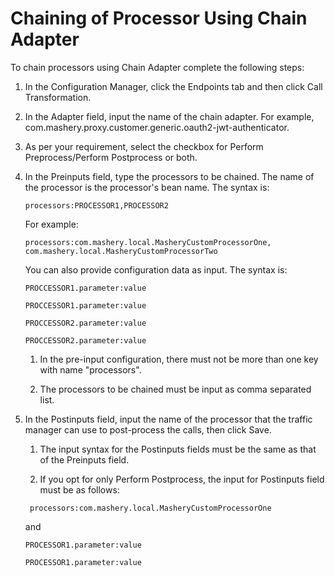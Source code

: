 ﻿---
sidebar_position: 3
---

# Chaining of Processor Using Chain Adapter

<head>
  <meta name="guidename" content="API Management"/>
  <meta name="context" content="GUID-bdab1173-0413-42fa-b29c-70fe8bce11f2"/>
</head>


To chain processors using Chain Adapter complete the following steps: 

1. In the Configuration Manager, click the Endpoints tab and then click Call Transformation. 

1. In the Adapter field, input the name of the chain adapter. For example, com.mashery.proxy.customer.generic.oauth2-jwt-authenticator. 

1. As per your requirement, select the checkbox for Perform Preprocess/Perform Postprocess or both. 

1. In the Preinputs field, type the processors to be chained. The name of the processor is the processor's bean name. The syntax is: 

   ```
   processors:PROCESSOR1,PROCESSOR2
   ```

   For example: 

   ```
   processors:com.mashery.local.MasheryCustomProcessorOne, com.mashery.local.MasheryCustomProcessorTwo
   ```

   You can also provide configuration data as input. The syntax is: 

   ```
   PROCCESSOR1.parameter:value

   PROCCESSOR1.parameter:value

   PROCCESSOR2.parameter:value

   PROCCESSOR2.parameter:value
   ```

   1. In the pre-input configuration, there must not be more than one key with name "processors". 

   1. The processors to be chained must be input as comma separated list. 

1. In the Postinputs field, input the name of the processor that the traffic manager can use to post-process the calls, then click Save. 

   1. The input syntax for the Postinputs fields must be the same as that of the Preinputs field. 
   
   1. If you opt for only Perform Postprocess, the input for Postinputs field must be as follows: 

     ```
      processors:com.mashery.local.MasheryCustomProcessorOne
      ```

      and 

      ```
      PROCESSOR1.parameter:value

      PROCESSOR1.parameter:value
      ```
